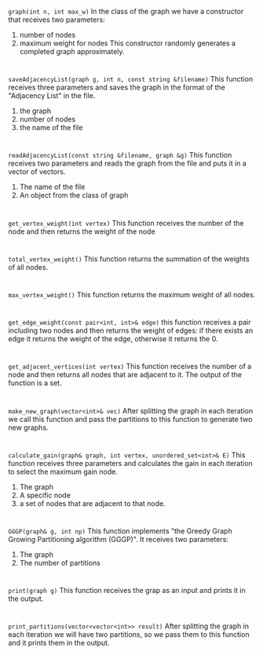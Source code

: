 `graph(int n, int max_w)`
In the class of the graph we have a constructor that receives two parameters:
1. number of nodes
2. maximum weight for nodes 
This constructor randomly generates a completed graph approximately.
#
`saveAdjacencyList(graph g, int n, const string &filename)`
This function receives three parameters and saves the graph in the format of the "Adjacency List" in the file. 
1. the graph
2. number of nodes
3. the name of the file
#
`readAdjacencyList(const string &filename, graph &g)`
This function receives two parameters and reads the graph from the file and puts it in a vector of vectors.
1. The name of the file
2. An object from the class of graph
#
`get_vertex_weight(int vertex)`
This function receives the number of the node and then returns the weight of the node
#
`total_vertex_weight()`
This function returns the summation of the weights of all nodes.
#
`max_vertex_weight()`
This function returns the maximum weight of all nodes.
#
`get_edge_weight(const pair<int, int>& edge)`
this function receives a pair including two nodes and then returns the weight of edges:
if there exists an edge it returns the weight of the edge, otherwise it returns the 0.
#
`get_adjacent_vertices(int vertex)`
This function receives the number of a node and then returns all nodes that are adjacent to it.
The output of the function is a set<int>.
#
`make_new_graph(vector<int>& vec)`
After splitting the graph in each iteration we call this function and pass the partitions to this function to generate two new graphs.
#
`calculate_gain(graph& graph, int vertex, unordered_set<int>& E)`
This function receives three parameters and calculates the gain in each iteration to select the maximum gain node.
1. The graph
2. A specific node
3. a set of nodes that are adjacent to that node.
#
`GGGP(graph& g, int np)`
This function implements "the Greedy Graph Growing Partitioning algorithm (GGGP)".
It receives two parameters:
1. The graph
2. The number of partitions
#
`print(graph g)`
This function receives the grap as an input and prints it in the output.
#
`print_partitions(vector<vector<int>> result)`
After splitting the graph in each iteration we will have two partitions, so we pass them to this function and it prints them in the output.
